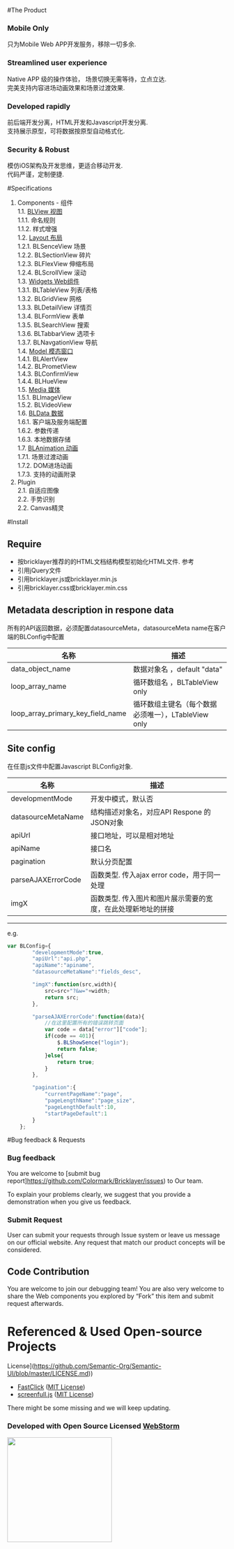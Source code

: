#The Product

### Mobile Only

只为Mobile Web APP开发服务，移除一切多余.


### Streamlined user experience

Native APP 级的操作体验， 场景切换无需等待，立点立达.  
完美支持内容进场动画效果和场景过渡效果.


### Developed rapidly

前后端开发分离，HTML开发和Javascript开发分离.  
支持展示原型，可将数据按原型自动格式化.  


### Security & Robust 

模仿iOS架构及开发思维，更适合移动开发.  
代码严谨，定制便捷.  



#Specifications  

1. Components - 组件  
1.1. [BLView 视图](https://github.com/Colormark/Bricklayer/wiki/BLView)  
	1.1.1. 命名规则  
	1.1.2. 样式增强  
1.2. [Layout 布局](https://github.com/Colormark/Bricklayer/wiki/BLLayout)  
	1.2.1. BLSenceView 场景  
	1.2.2. BLSectionView 碎片  
	1.2.3. BLFlexView 伸缩布局  
	1.2.4. BLScrollView 滚动  
1.3. [Widgets Web组件](https://github.com/Colormark/Bricklayer/wiki/BLGadget)  
	1.3.1. BLTableView 列表/表格  
	1.3.2. BLGridView 网格  
	1.3.3. BLDetailView 详情页  
	1.3.4. BLFormView 表单  
	1.3.5. BLSearchView 搜索  
	1.3.6. BLTabbarView 选项卡  
	1.3.7. BLNavgationView 导航  
1.4. [Model 模态窗口](https://github.com/Colormark/Bricklayer/wiki/BLModel)  
	1.4.1. BLAlertView  
	1.4.2. BLPrometView  
	1.4.3. BLConfirmView  
	1.4.4. BLHueView  
1.5. [Media 媒体](https://github.com/Colormark/Bricklayer/wiki/BLMedia)  
	1.5.1. BLImageView  
	1.5.2. BLVideoView  
1.6. [BLData 数据](https://github.com/Colormark/Bricklayer/wiki/BLData)  
	1.6.1. 客户端及服务端配置  
	1.6.2. 参数传递  
	1.6.3. 本地数据存储  
1.7. [BLAnimation 动画](https://github.com/Colormark/Bricklayer/wiki/BLAnimation)  
	1.7.1. 场景过渡动画  
	1.7.2. DOM进场动画  
	1.7.3. 支持的动画附录  
2. Plugin  
2.1. 自适应图像  
2.2. 手势识别  
2.2. Canvas精灵  
	 
#Install

## Require

* 按bricklayer推荐的的HTML文档结构模型初始化HTML文件. 参考
* 引用jQuery文件
* 引用bricklayer.js或bricklayer.min.js
* 引用bricklayer.css或bricklayer.min.css

## Metadata description in respone data 

所有的API返回数据，必须配置datasourceMeta，datasourceMeta name在客户端的BLConfig中配置

名称  | 描述
------------- | -------------
data_object_name                     | 数据对象名 ，default "data"
loop_array_name                      | 循环数组名  ，BLTableView only
loop_array_primary_key_field_name    | 循环数组主键名（每个数据必须唯一），LTableView only
  

## Site config  

在任意js文件中配置Javascript BLConfig对象.

名称  | 描述
------------- | -------------
developmentMode       | 开发中模式，默认否
datasourceMetaName    | 结构描述对象名，对应API Respone 的JSON对象
apiUrl                | 接口地址，可以是相对地址
apiName               | 接口名
pagination            | 默认分页配置
parseAJAXErrorCode    | 函数类型. 传入ajax error code，用于同一处理
imgX                  | 函数类型. 传入图片和图片展示需要的宽度，在此处理新地址的拼接

-----------------------------
e.g.
```javascript
var BLConfig={
		"developmentMode":true,
		"apiUrl":"api.php",
		"apiName":"apiname",
		"datasourceMetaName":"fields_desc",

		"imgX":function(src,width){
			src=src+"?&w="+width;
			return src;
		},

		"parseAJAXErrorCode":function(data){
			//在这里配置所有的错误跳转页面
			var code = data["error"]["code"];
			if(code == 401){
				$.BLShowSence("login");
				return false;
			}else{
				return true;
			}
		},

		"pagination":{
			"currentPageName":"page",
			"pageLengthName":"page_size",
			"pageLengthDefault":10,
			"startPageDefault":1
		}
	};

```

#Bug feedback & Requests

### Bug feedback

You are welcome to [submit bug report]https://github.com/Colormark/Bricklayer/issues) to Our team.

To explain your problems clearly, we suggest that you provide a demonstration when you give us feedback.

### Submit Request

User can submit your requests through Issue system or leave us message on our official website. Any request that match our product concepts will be considered.


## Code Contribution

You are welcome to join our debugging team! You are also very welcome to share the Web components you explored by “Fork” this item and submit request afterwards.

# Referenced & Used Open-source Projects
License](https://github.com/Semantic-Org/Semantic-UI/blob/master/LICENSE.md))
* [FastClick](https://github.com/ftlabs/fastclick) ([MIT
License](https://github.com/ftlabs/fastclick/blob/master/LICENSE))
* [screenfull.js](https://github.com/sindresorhus/screenfull.js) ([MIT
License](https://github.com/sindresorhus/screenfull.js/blob/gh-pages/license))

There might be some missing and we will keep updating.

### Developed with Open Source Licensed [WebStorm](http://www.jetbrains.com/webstorm/)

<a href="http://www.jetbrains.com/webstorm/" target="_blank">
<img src="http://ww1.sinaimg.cn/large/005yyi5Jjw1elpp6svs2eg30k004i3ye.gif" width="240" />
</a>

